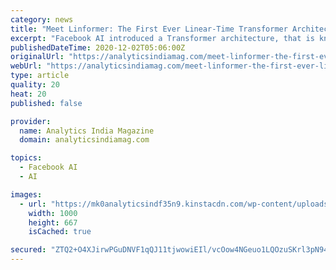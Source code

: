 ```yaml
---
category: news
title: "Meet Linformer: The First Ever Linear-Time Transformer Architecture By Facebook"
excerpt: "Facebook AI introduced a Transformer architecture, that is known to be with more memory as well as time-efficient, called Linformer"
publishedDateTime: 2020-12-02T05:06:00Z
originalUrl: "https://analyticsindiamag.com/meet-linformer-the-first-ever-linear-time-transformer-architecture-by-facebook/"
webUrl: "https://analyticsindiamag.com/meet-linformer-the-first-ever-linear-time-transformer-architecture-by-facebook/"
type: article
quality: 20
heat: 20
published: false

provider:
  name: Analytics India Magazine
  domain: analyticsindiamag.com

topics:
  - Facebook AI
  - AI

images:
  - url: "https://mk0analyticsindf35n9.kinstacdn.com/wp-content/uploads/2020/12/pasted-image-0-3.png"
    width: 1000
    height: 667
    isCached: true

secured: "ZTQ2+O4XJirwPGuDNVF1qQJ11tjwowiEIl/vcOow4NGeuo1LQOzuSKrl3pN94ZNrSRCP/MmlTi7kTDZiEnFgvrlHdg0O/QYWRoHSfv+JQ/9to8ke2w8eJ4g2ff3TakgAcvQGsthK2p1FX4CUxafIx4Qt7heSk9AtcUXSOEYZPJx0Qgnl8sFP/4mS7sbErYQFiiHKUB6MGpgDZLv9BuxUBUxQIZzozwtYWFeb69WyFVKHJ9gBJOjozBVoYaoB0migvd7Ndz4DHwLtK9RhrxfrvrNqZtLdhcNV02+6hle1TG3lUt8ozQxYs/JLPu7qn4LN/7Q0ulXg+c0e2bCkFU7v6yPUDb6yblPaK27Bggni0Hw=;8gKnFzYaQrp3PL9o4tnpIQ=="
---
```


